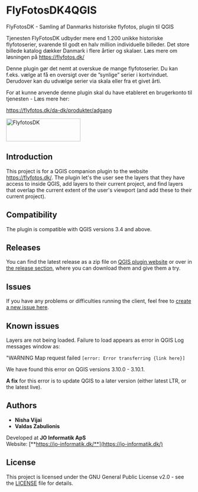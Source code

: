 # FlyFotosDK4QGIS

FlyFotosDK - Samling af Danmarks historiske flyfotos, plugin til QGIS

Tjenesten FlyFotosDK udbyder mere end 1.200 unikke historiske flyfotoserier, svarende til godt en halv million individuelle billeder. Det store billede katalog dækker Danmark i flere årtier og skalaer. Læs mere om løsningen på <a href="https://flyfotos.dk/">https://flyfotos.dk/</a>

Denne plugin gør det nemt at overskue de mange flyfotoserier. Du kan f.eks. vælge at få en oversigt over de ”synlige” serier i kortvinduet. Derudover kan du udvælge serier via skala eller fra et givet årti.

For at kunne anvende denne plugin skal du have etableret en brugerkonto til tjenesten - Læs mere her:

<a href="https://flyfotos.dk/da-dk/produkter/adgang">https://flyfotos.dk/da-dk/produkter/adgang</a>

   <img src="https://flyfotos.dk/Portals/2/flyfotodk-logo.png?ver=2020-05-20-124201-440" alt="FlyfotosDK" width="201" height="62">

## Introduction

This project is for a QGIS companion plugin to the website <a href="https://flyfotos.dk/">https://flyfotos.dk/</a>. The plugin let's the user see the layers that they have access to inside QGIS, add layers to their current project, and find layers that overlap the current extent of the user's viewport (and add these to their current project).

## Compatibility

The plugin is compatible with QGIS versions 3.4 and above.

## Releases

You can find the latest release as a zip file on [QGIS plugin website](https://plugins.qgis.org/plugins/) or over in [the release section](https://github.com/JO-Informatik-ApS/FlyFotosDK4QGIS_Test/releases), where you can download them and give them a try.

## Issues

If you have any problems or difficulties running the client, feel free to [create a new issue here](https://github.com/JO-Informatik-ApS/FlyFotosDK4QGIS_Test/issues "Create an issue").

## Known issues

Layers are not being loaded. Failure to load appears as error in QGIS Log messages window as:

"WARNING Map request failed `[error: Error transferring {link here}]`

We have found this error on QGIS versions 3.10.0 - 3.10.1.

**A fix** for this error is to update QGIS to a later version (either latest LTR, or the latest live).

## Authors

- **Nisha Vijai**
- **Valdas Zabulionis**

Developed at **JO Informatik ApS**  
Website: [**https://jo-informatik.dk/**](https://jo-informatik.dk/)

## License

This project is licensed under the GNU General Public License v2.0 - see the [LICENSE](LICENSE) file for details.
